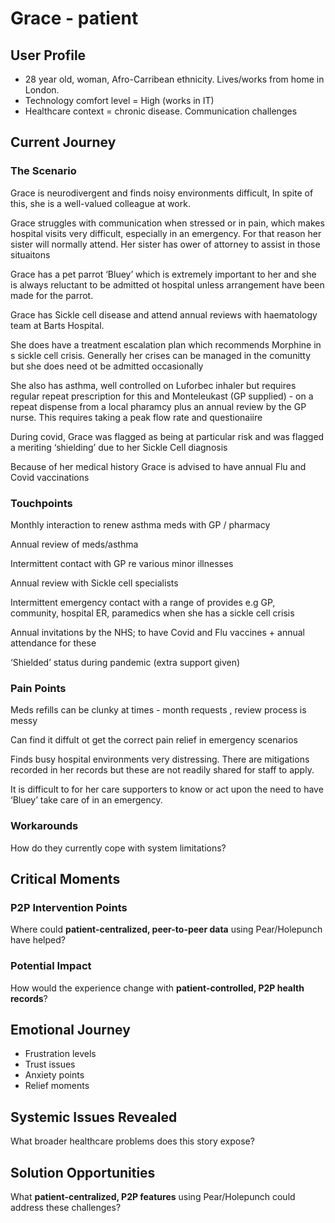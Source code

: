 # Grace - patient

## User Profile

- 28 year old, woman, Afro-Carribean ethnicity. Lives/works from home in London.
- Technology comfort level = High (works in IT)
- Healthcare context = chronic disease. Communication challenges

## Current Journey

### The Scenario

Grace is neurodivergent and finds noisy environments difficult, In spite of this, she is a well-valued colleague  at work.

Grace struggles with communication when stressed or in pain, which makes hospital visits very difficult, especially in an emergency. For that reason her sister will normally attend. Her sister has ower of attorney to assist in those situaitons

Grace has a pet parrot ‘Bluey’ which is extremely important to her and she is always reluctant to be admitted ot hospital unless arrangement have been made for the parrot.

Grace has Sickle cell disease and attend annual reviews with haematology team at Barts Hospital.

She does have a treatment escalation plan which recommends Morphine in s sickle cell crisis.
Generally her crises can be  managed in the comunitty but she does need ot be admitted occasionally

She also has asthma, well controlled on Luforbec inhaler but requires regular repeat prescription for this and Monteleukast (GP supplied) - on a repeat dispense from a local pharamcy plus an annual review by the GP nurse. This requires taking a peak flow rate and questionaiire

During covid, Grace was flagged as being at particular risk and was flagged a meriting ‘shielding’ due to her Sickle Cell diagnosis

Because of her medical history Grace is advised to have annual Flu and Covid vaccinations

### Touchpoints

Monthly interaction to renew asthma meds with GP / pharmacy

Annual review of meds/asthma

Intermittent contact with GP re various minor illnesses

Annual review with Sickle cell specialists

Intermittent emergency contact with a range of provides e.g GP, community, hospital ER, paramedics when she has a sickle cell crisis

Annual invitations by the NHS; to have Covid and Flu vaccines + annual attendance for these

‘Shielded’ status during pandemic (extra support given)

### Pain Points

Meds refills can be clunky at times - month requests , review process is messy

Can find it diffult ot get the correct pain relief in emergency scenarios

Finds busy hospital environments very distressing. There are mitigations recorded in her records but these are not readily shared for staff to apply.

It is difficult to for her care supporters to know or act upon the need to have ‘Bluey’ take care of in an emergency.

### Workarounds

How do they currently cope with system limitations?

## Critical Moments

### P2P Intervention Points

Where could **patient-centralized, peer-to-peer data** using Pear/Holepunch have helped?

### Potential Impact

How would the experience change with **patient-controlled, P2P health records**?

## Emotional Journey

- Frustration levels
- Trust issues
- Anxiety points
- Relief moments

## Systemic Issues Revealed

What broader healthcare problems does this story expose?

## Solution Opportunities

What **patient-centralized, P2P features** using Pear/Holepunch could address these challenges?